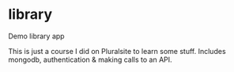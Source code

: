# library
Demo library app

This is just a course I did on Pluralsite to learn some stuff. Includes mongodb, authentication & making calls to an API.

